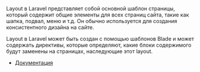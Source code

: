 Layout в Laravel представляет собой основной шаблон страницы, который содержит общие элементы для всех страниц сайта, 
такие как шапка, подвал, меню и т.д. Он обычно используется для создания консистентного дизайна на сайте.

Layout в Laravel может быть создан с помощью шаблонов Blade и может содержать директивы, которые определяют, 
какие блоки содержимого будут заменены на страницах, наследующие этот layout.

[//]: # "materials"

- [Документация](https://laravel.com/docs/10.x/blade#building-layouts)

[//]: # "/materials"
